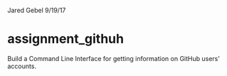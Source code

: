Jared Gebel
9/19/17

# assignment_githuh
Build a Command Line Interface for getting information on GitHub users' accounts.
